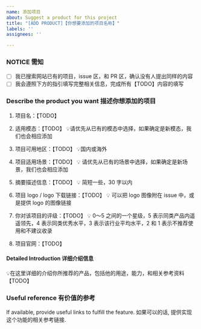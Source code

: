```yaml
---
name: 添加项目
about: Suggest a product for this project
title: "[ADD PRODUCT]【你想要添加的项目名称】"
labels: ''
assignees: ''

---
```


### NOTICE 需知

- [ ] 我已搜索网站已有的项目，issue 区，和 PR 区，确认没有人提出同样的内容
- [ ] 我会遵照下方的指引填写完整相关信息，完成所有【TODO】内容的填写

### Describe the product you want 描述你想添加的项目

1. 项目名：【TODO】

2. 适用模态：【TODO】
💡请优先从已有的模态中选择，如果确定是新模态，我们也会相应添加

3. 项目可用地区：【TODO】
💡国内或海外

4. 项目适用场景：【TODO】
💡 请优先从已有的场景中选择，如果确定是新场景，我们也会相应添加

5. 摘要描述信息：【TODO】
💡 简短一些，30 字以内

6. 项目 logo / logo 下载链接：【TODO】
💡 可以把 logo 图像附在 issue 中，或是提供 logo 的图像链接

7. 你对该项目的评级：【TODO】
💡 0～5 之间的一个星级，5 表示同类产品内遥遥领先，4 表示同类优秀水平，3 表示该行业平均水平，2 和 1 表示不推荐使用和不建议收录

8. 项目官网：【TODO】

#### Detailed Introduction 详细介绍信息
💡在这里详细的介绍你所推荐的产品，包括他的用途，能力，和相关参考资料
【TODO】

### Useful reference 有价值的参考

If available, provide useful links to fulfill the feature.
如果可以的话, 提供实现这个功能的相关参考链接.
